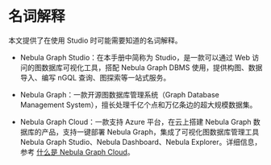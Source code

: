 # 名词解释

本文提供了在使用 Studio 时可能需要知道的名词解释。

- Nebula Graph Studio：在本手册中简称为 Studio，是一款可以通过 Web 访问的图数据库可视化工具，搭配 Nebula Graph DBMS 使用，提供构图、数据导入、编写 nGQL 查询、图探索等一站式服务。

- Nebula Graph：一款开源图数据库管理系统（Graph Database Management System），擅长处理千亿个点和万亿条边的超大规模数据集。

- Nebula Graph Cloud：一款支持 Azure 平台，在云上搭建 Nebula Graph 数据库的产品，支持一键部署 Nebula Graph，集成了可视化图数据库管理工具 Nebula Graph Studio、Nebula Dashboard、Nebula Explorer。详细信息，参考 [什么是 Nebula Graph Cloud](../../nebula-cloud/1.what-is-cloud.md)。
